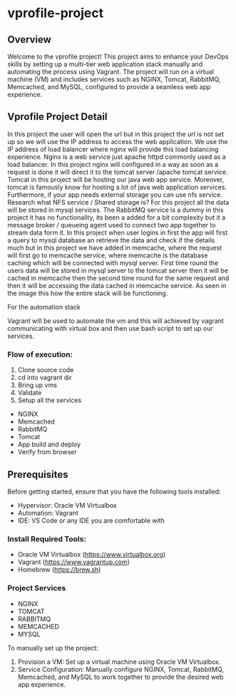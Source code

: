 # vprofile-project
## Overview 
Welcome to the vprofile project! This project aims to enhance your DevOps skills by setting up a multi-tier web application stack manually and automating the process using Vagrant. The project will run on a virtual machine (VM) and includes services such as NGINX, Tomcat, RabbitMQ, Memcached, and MySQL, configured to provide a seamless web app experience.

## Vprofile Project Detail
In this project the user will open the url but in this project the url is not set up so we will use the IP address to access the web application. We use the IP address of load balancer where nginx will provide this load balancing experience. Nginx is a web service just apache httpd commonly used as a load balancer. In this project nginx will configured in a way as soon as a request is done it will direct it to the tomcat server /apache tomcat service. Tomcat in this project will be hosting our java web app service. Moreover, tomcat is famously know for hosting a lot of java web application services. Furthermore, if your app needs external storage you can use nfs service. Research what NFS service / Shared storage is? For this project all the data will be stored in mysql services. The RabbitMQ service is a dummy in this project it has no functionality, its been a added for a bit complexity but it a message broker / queueing agent used to connect two app together to stream data form it. In this project when user logins in first the app will first a query to mysql database an retrieve the data and check if the details much but in this project we have added in memcache, where the request will first go to memcache service, where memcache is the database caching which will be connected with mysql server. First time round the users data will be stored in mysql server to the tomcat server then it will be cached in memcache then the second time round for the same request and then it will be accessing the data cached in memcache service. As seen in the image this how the entire stack will be functioning. 


For the automation stack 

Vagrant will be used to automate the vm and this will achieved by vagrant communicating with virtual box and then use bash script to set up our services.

### Flow of execution:
1. Clone source code
2. cd into vagrant dir
3. Bring up vms
4. Validate 
5. Setup all the services 
 - NGINX
 - Memcached
 - RabbitMQ
 - Tomcat
 - App build and deploy
 - Verify from browser 


## Prerequisites
Before getting started, ensure that you have the following tools installed:

 - Hypervisor: Oracle VM Virtualbox
 - Automation: Vagrant
 - IDE: VS Code or any IDE you are comfortable with

### Install Required Tools:
 - Oracle VM Virtualbox (https://www.virtualbox.org)
 - Vagrant (https://www.vagrantup.com)
 - Homebrew (https://brew.sh)

### Project Services
 - NGINX
 - TOMCAT
 - RABBITMQ
 - MEMCACHED
 - MYSQL

To manually set up the project:

1. Provision a VM: Set up a virtual machine using Oracle VM Virtualbox.
2. Service Configuration: Manually configure NGINX, Tomcat, RabbitMQ, Memcached, and MySQL to work together to provide the desired web app experience.



